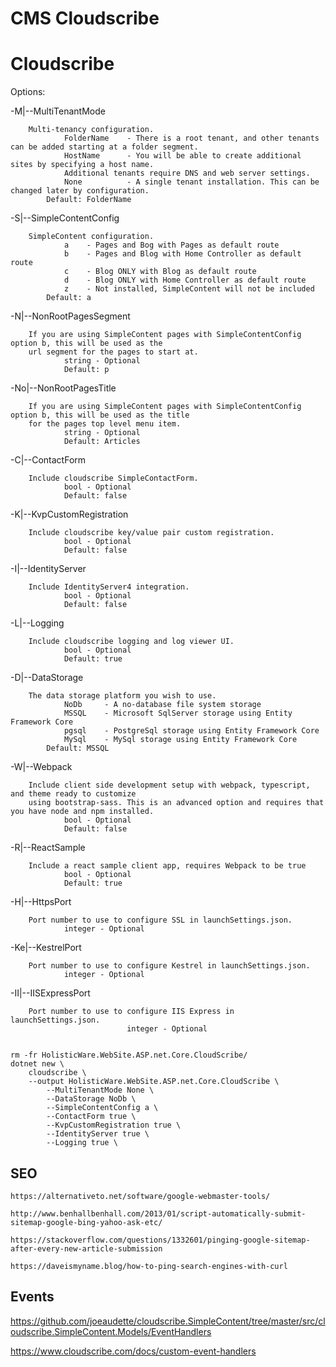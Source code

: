 # CMS Cloudscribe

# Cloudscribe

Options:

  -M|--MultiTenantMode        
  
        Multi-tenancy configuration.                                                              
                FolderName    - There is a root tenant, and other tenants can be added starting at a folder segment.
                HostName      - You will be able to create additional sites by specifying a host name. 
                Additional tenants require DNS and web server settings.
                None          - A single tenant installation. This can be changed later by configuration.
            Default: FolderName                                                                       

  -S|--SimpleContentConfig    
  
        SimpleContent configuration.                                                              
                a    - Pages and Bog with Pages as default route                                      
                b    - Pages and Blog with Home Controller as default route                           
                c    - Blog ONLY with Blog as default route                                           
                d    - Blog ONLY with Home Controller as default route                                
                z    - Not installed, SimpleContent will not be included                              
            Default: a                                                                                

  -N|--NonRootPagesSegment    
  
        If you are using SimpleContent pages with SimpleContentConfig option b, this will be used as the 
        url segment for the pages to start at.
                string - Optional                                                                         
                Default: p                                                                                

  -No|--NonRootPagesTitle     
  
        If you are using SimpleContent pages with SimpleContentConfig option b, this will be used as the title 
        for the pages top level menu item.
                string - Optional                                                                         
                Default: Articles                                                                         

  -C|--ContactForm            
  
        Include cloudscribe SimpleContactForm.                                                    
                bool - Optional                                                                           
                Default: false                                                                            

  -K|--KvpCustomRegistration  
  
        Include cloudscribe key/value pair custom registration.                                   
                bool - Optional                                                                           
                Default: false                                                                            

  -I|--IdentityServer         
  
        Include IdentityServer4 integration.                                                      
                bool - Optional                                                                           
                Default: false                                                                            

  -L|--Logging                
  
        Include cloudscribe logging and log viewer UI.                                            
                bool - Optional                                                                           
                Default: true                                                                             

  -D|--DataStorage            
  
        The data storage platform you wish to use.                                                
                NoDb     - A no-database file system storage                                          
                MSSQL    - Microsoft SqlServer storage using Entity Framework Core                    
                pgsql    - PostgreSql storage using Entity Framework Core                             
                MySql    - MySql storage using Entity Framework Core                                  
            Default: MSSQL                                                                            

  -W|--Webpack                
  
        Include client side development setup with webpack, typescript, and theme ready to customize 
        using bootstrap-sass. This is an advanced option and requires that you have node and npm installed.        
                bool - Optional                                                                           
                Default: false                                                                            

  -R|--ReactSample            
  
        Include a react sample client app, requires Webpack to be true                            
                bool - Optional                                                                           
                Default: true                                                                             

  -H|--HttpsPort              
  
        Port number to use to configure SSL in launchSettings.json.                               
                integer - Optional                                                                        

  -Ke|--KestrelPort           
  
        Port number to use to configure Kestrel in launchSettings.json.                           
                integer - Optional                                                                        

  -II|--IISExpressPort        
  
        Port number to use to configure IIS Express in launchSettings.json.                       
                              integer - Optional                                                                        


    rm -fr HolisticWare.WebSite.ASP.net.Core.CloudScribe/
    dotnet new \
        cloudscribe \
        --output HolisticWare.WebSite.ASP.net.Core.CloudScribe \
            --MultiTenantMode None \
            --DataStorage NoDb \
            --SimpleContentConfig a \
            --ContactForm true \
            --KvpCustomRegistration true \
            --IdentityServer true \
            --Logging true \




## SEO

    https://alternativeto.net/software/google-webmaster-tools/            

    http://www.benhallbenhall.com/2013/01/script-automatically-submit-sitemap-google-bing-yahoo-ask-etc/

    https://stackoverflow.com/questions/1332601/pinging-google-sitemap-after-every-new-article-submission

    https://daveismyname.blog/how-to-ping-search-engines-with-curl

## Events

https://github.com/joeaudette/cloudscribe.SimpleContent/tree/master/src/cloudscribe.SimpleContent.Models/EventHandlers

https://www.cloudscribe.com/docs/custom-event-handlers

